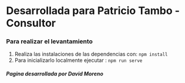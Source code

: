 # Desarrollada para Patricio Tambo - Consultor

### Para realizar el levantamiento 

1. Realiza las instalaciones de las dependencias con: `npm install`
2. Para inicializarlo localmente ejecutar :  `npm run serve`



##### Pagina desarrollada por David Moreno